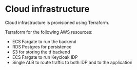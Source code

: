 # Cloud infrastructure

Cloud infrastructure is provisioned using Terraform.

Terraform for the following AWS resources:
- ECS Fargate to run the backend
- RDS Postgres for persistence
- S3 for storing the tf backend
- ECS Fargate to run Keycloak IDP
- Single ALB to route traffic to both IDP and to the application

